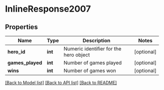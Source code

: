 # InlineResponse2007

## Properties
Name | Type | Description | Notes
------------ | ------------- | ------------- | -------------
**hero_id** | **int** | Numeric identifier for the hero object | [optional] 
**games_played** | **int** | Number of games played | [optional] 
**wins** | **int** | Number of games won | [optional] 

[[Back to Model list]](../README.md#documentation-for-models) [[Back to API list]](../README.md#documentation-for-api-endpoints) [[Back to README]](../README.md)


